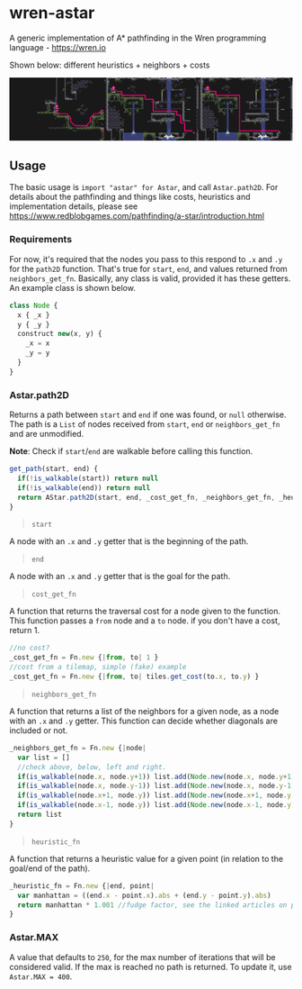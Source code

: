 # wren-astar

A generic implementation of A* pathfinding in the Wren programming language - https://wren.io

Shown below: different heuristics + neighbors + costs

![](images/image.jpg)

## Usage

The basic usage is `import "astar" for Astar`, and call `Astar.path2D`.
For details about the pathfinding and things like costs, heuristics and implementation
details, please see https://www.redblobgames.com/pathfinding/a-star/introduction.html

### Requirements
For now, it's required that the nodes you pass to this respond to `.x` and `.y` for the `path2D` function.
That's true for `start`, `end`, and values returned from `neighbors_get_fn`.
Basically, any class is valid, provided it has these getters. An example class is shown below.

```js
class Node {
  x { _x }
  y { _y }
  construct new(x, y) {
    _x = x
    _y = y
  }
}
```

### Astar.path2D

Returns a path between `start` and `end` if one was found, or `null` otherwise.
The path is a `List` of nodes received from `start`, `end` or `neighbors_get_fn` and are unmodified.

**Note**: Check if `start`/`end` are walkable before calling this function.

```js
get_path(start, end) {
  if(!is_walkable(start)) return null
  if(!is_walkable(end)) return null
  return AStar.path2D(start, end, _cost_get_fn, _neighbors_get_fn, _heuristic_fn)
}
```

> `start`   

A node with an `.x` and `.y` getter that is the beginning of the path.

> `end`   

A node with an `.x` and `.y` getter that is the goal for the path.

> `cost_get_fn`   

A function that returns the traversal cost for a node given to the function.
This function passes a `from` node and a `to` node. if you don't have a cost, return 1.
```js
//no cost?
_cost_get_fn = Fn.new {|from, to| 1 }
//cost from a tilemap, simple (fake) example
_cost_get_fn = Fn.new {|from, to| tiles.get_cost(to.x, to.y) }
```

> `neighbors_get_fn`   

A function that returns a list of the neighbors for a given node, as a node with an `.x` and `.y` getter.
This function can decide whether diagonals are included or not.
```js
_neighbors_get_fn = Fn.new {|node|
  var list = []
  //check above, below, left and right.
  if(is_walkable(node.x, node.y+1)) list.add(Node.new(node.x, node.y+1))
  if(is_walkable(node.x, node.y-1)) list.add(Node.new(node.x, node.y-1))
  if(is_walkable(node.x+1, node.y)) list.add(Node.new(node.x+1, node.y))
  if(is_walkable(node.x-1, node.y)) list.add(Node.new(node.x-1, node.y))
  return list
}
```

> `heuristic_fn`   

A function that returns a heuristic value for a given point (in relation to the goal/end of the path).
```js
_heuristic_fn = Fn.new {|end, point|
  var manhattan = ((end.x - point.x).abs + (end.y - point.y).abs)
  return manhattan * 1.001 //fudge factor, see the linked articles on pathfinding
}
```

### Astar.MAX

A value that defaults to `250`, for the max number of iterations that will be considered valid. If the max is reached no path is returned.
To update it, use `Astar.MAX = 400`.